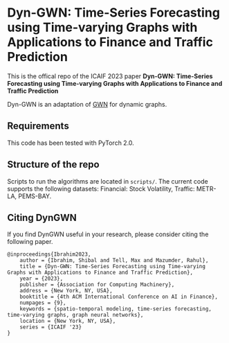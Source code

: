 # Dyn-GWN: Time-Series Forecasting using Time-varying Graphs with Applications to Finance and Traffic Prediction

This is the offical repo of the ICAIF 2023 paper **Dyn-GWN: Time-Series Forecasting using Time-varying Graphs with Applications to Finance and Traffic Prediction**

Dyn-GWN is an adaptation of [GWN](https://arxiv.org/abs/1906.00121) for dynamic graphs.

## Requirements
This code has been tested with PyTorch 2.0.


## Structure of the repo
Scripts to run the algorithms are located in `scripts/`. The current code supports the following datasets: 
Financial: Stock Volatility, 
Traffic: METR-LA, PEMS-BAY. 

## Citing DynGWN
If you find DynGWN useful in your research, please consider citing the following paper.
```
@inproceedings{Ibrahim2023,
    author = {Ibrahim, Shibal and Tell, Max and Mazumder, Rahul},
    title = {Dyn-GWN: Time-Series Forecasting using Time-varying Graphs with Applications to Finance and Traffic Prediction},
    year = {2023},
    publisher = {Association for Computing Machinery},
    address = {New York, NY, USA},
    booktitle = {4th ACM International Conference on AI in Finance},
    numpages = {9},
    keywords = {spatio-temporal modeling, time-series forecasting, time-varying graphs, graph neural networks},
    location = {New York, NY, USA},
    series = {ICAIF '23}
}
```